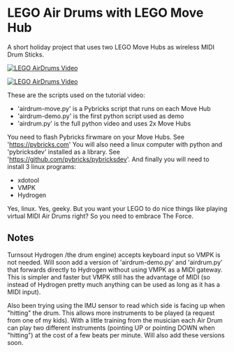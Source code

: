 # LEGO Air Drums with LEGO Move Hub

A short holiday project that uses two LEGO Move Hubs as wireless MIDI Drum Sticks.

[![LEGO AirDrums Video](https://img.youtube.com/vi/bZcKz5frq9k/0.jpg)](https://www.youtube.com/watch?v=bZcKz5frq9k)

[![LEGO AirDrums Video](https://img.youtube.com/vi/3BFpTzSQscc/hqdefault.jpg)](https://www.youtube.com/watch?v=3BFpTzSQscc)

These are the scripts used on the tutorial video:
- 'airdrum-move.py' is a Pybricks script that runs on each Move Hub
- 'airdrum-demo.py' is the first python script used as demo
- 'airdrum.py' is the full python video and uses 2x Move Hubs

You need to flash Pybricks firwmare on your Move Hubs. See 'https://pybricks.com'
You will also need a linux computer with python and 'pybricksdev' installed as a library. See 'https://github.com/pybricks/pybricksdev'.
And finally you will need to install 3 linux programs:
- xdotool
- VMPK
- Hydrogen

Yes, linux. Yes, geeky. But you want your LEGO to do nice things like playing virtual MIDI Air Drums right? So you need to embrace The Force.

## Notes

Turnsout Hydrogen /the drum engine) accepts keyboard input so VMPK is not needed. Will soon add a version of 'airdrum-demo.py' and 'airdrum.py'
that forwards directly to Hydrogen without using VMPK as a MIDI gateway. This is simpler and faster but VMPK still has the advantage of MIDI
(so instead of Hydrogen pretty much anything can be used as long as it has a MIDI input).

Also been trying using the IMU sensor to read which side is facing up when "hitting" the drum. This allows more instruments to be played (a
request from one of my kids). With a little training from the musician each Air Drum can play two different instruments (pointing UP or
pointing DOWN when "hitting") at the cost of a few beats per minute. Will also add these versions soon.
